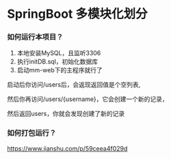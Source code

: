 # SpringBoot 多模块化划分

### 如何运行本项目？
1. 本地安装MySQL，且监听3306
2. 执行initDB.sql，初始化数据库
3. 启动mm-web下的主程序就行了


启动后你访问/users后，会返现返回值是个空列表,

然后你再访问/users/{username}，它会创建一个新的记录，

然后返回users，你就会发现创建了新的记录

### 如何打包运行？

https://www.jianshu.com/p/59ceea4f029d
